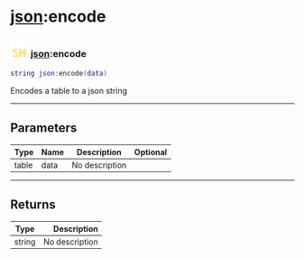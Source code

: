 # [json](../json/README.md):encode

### <img src="../../.gitbook/assets/shared.png" width="32" height="32" /> [json](../json/README.md):encode

```lua
string json:encode(data)
```

Encodes a table to a json string<br>

-----------------
## Parameters

| Type   | Name | Description | Optional |
| ------ | ---- | ----------- | -------: |
| table | data | No description |  |

-----------------
## Returns

| Type   | Description |
| ------ | ----------: |
| string | No description |
